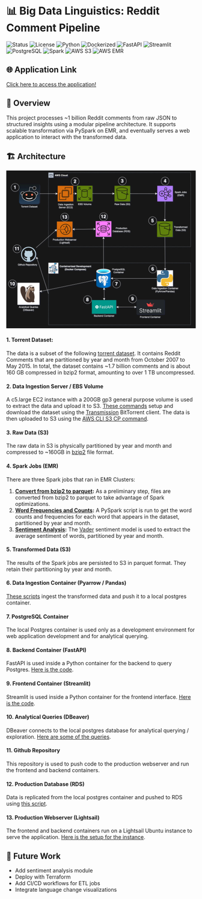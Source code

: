 # 📊 Big Data Linguistics: Reddit Comment Pipeline
![Status](https://img.shields.io/badge/Status-active-brightgreen)
![License](https://img.shields.io/badge/License-MIT-green)
![Python](https://img.shields.io/badge/Python-3.8-blue)
![Dockerized](https://img.shields.io/badge/Dockerized-yes-blue)
![FastAPI](https://img.shields.io/badge/Backend-FastAPI-009688?logo=fastapi&logoColor=white)
![Streamlit](https://img.shields.io/badge/Frontend-Streamlit-ff4b4b?logo=streamlit&logoColor=white)
![PostgreSQL](https://img.shields.io/badge/Database-PostgreSQL-336791?logo=postgresql&logoColor=white)
![Spark](https://img.shields.io/badge/Spark-3.3.0-orange)
![AWS S3](https://img.shields.io/badge/Storage-S3-yellow?logo=amazon-aws&logoColor=white)
![AWS EMR](https://img.shields.io/badge/Compute-EMR-blue?logo=amazon-aws&logoColor=white)


## 🌐 Application Link

[Click here to access the application!](http://54.234.10.122:8501)

## 📌 Overview
This project processes ~1 billion Reddit comments from raw JSON to structured insights using a modular pipeline architecture. It supports scalable transformation via PySpark on EMR, and eventually serves a web application to interact with the transformed data.

## 🏗️ Architecture
![architecture_diagram.png](https://github.com/lderr4/big-data-linguistics/blob/master/architecture_diagram.png)
#### 1. Torrent Dataset: 
The data is a subset of the following [torrent dataset](https://academictorrents.com/details/ba051999301b109eab37d16f027b3f49ade2de13). 
It contains Reddit Comments that are partitioned by year and month from October 2007 to May 2015. 
In total, the dataset contains ~1.7 billion comments and is about 160 GB compressed in bzip2 format, amounting to over 1 TB uncompressed.
#### 2. Data Ingestion Server / EBS Volume
A c5.large EC2 instance with a 200GB gp3 general purpose volume is used to extract the data and upload it to S3. 
[These commands](https://github.com/lderr4/big-data-linguistics/blob/master/scripts/extract_to_s3/download_script.sh)  setup and download the dataset using the [Transmission](https://transmissionbt.com/) BitTorrent client.
The data is then uploaded to S3 using the [AWS CLI S3 CP command](https://docs.aws.amazon.com/cli/latest/reference/s3/cp.html).
#### 3. Raw Data (S3)
The raw data in S3 is physically partitioned by year and month and compressed to ~160GB in [bzip2](https://en.wikipedia.org/wiki/Bzip2) file format.
#### 4. Spark Jobs (EMR)
There are three Spark jobs that ran in EMR Clusters:
1. **[Convert from bzip2 to parquet](https://github.com/lderr4/big-data-linguistics/tree/master/transform_emr_jobs/convert_to_parquet):** As a preliminary step, files are converted from bzip2 to parquet to take advantage of Spark optimizations.
2. **[Word Frequencies and Counts](https://github.com/lderr4/big-data-linguistics/tree/master/transform_emr_jobs/word_freqs):** A PySpark script is run to get the word counts and frequencies for each word that appears in the dataset, partitioned by year and month.
3. **[Sentiment Analysis](https://github.com/lderr4/big-data-linguistics/tree/master/transform_emr_jobs/sentiment-batch):** The [Vader](https://github.com/cjhutto/vaderSentiment) sentiment model is used to extract the average sentiment of words, partitioned by year and month.
#### 5. Transformed Data (S3)
The results of the Spark jobs are persisted to S3 in parquet format. They retain their partitioning by year and month.
#### 6. Data Ingestion Container (Pyarrow / Pandas)
[These scripts](https://github.com/lderr4/big-data-linguistics/tree/master/load_to_postgres) ingest the transformed data and push it to a local postgres container.
#### 7. PostgreSQL Container
The local Postgres container is used only as a development environment for web application development and for analytical querying.
#### 8. Backend Container (FastAPI)
FastAPI is used inside a Python container for the backend to query Postgres. [Here is the code](https://github.com/lderr4/big-data-linguistics/tree/master/web_app/backend).
#### 9. Frontend Container (Streamlit)
Streamlit is used inside a Python container for the frontend interface. [Here is the code](https://github.com/lderr4/big-data-linguistics/tree/master/web_app/frontend).
#### 10. Analytical Queries (DBeaver)
DBeaver connects to the local postgres database for analytical querying / exploration. [Here are some of the queries](https://github.com/lderr4/big-data-linguistics/tree/master/postgres). 
#### 11. Github Repository
This repository is used to push code to the production webserver and run the frontend and backend containers.
#### 12. Production Database (RDS)
Data is replicated from the local postgres container and pushed to RDS using [this script](https://github.com/lderr4/big-data-linguistics/blob/master/scripts/upload_to_rds.sh).
#### 13. Production Webserver (Lightsail)
The frontend and backend containers run on a Lightsail Ubuntu instance to serve the application. [Here is the setup for the instance](https://github.com/lderr4/big-data-linguistics/blob/master/scripts/webserver_setup.sh).

## 🚧 Future Work
- Add sentiment analysis module
- Deploy with Terraform
- Add CI/CD workflows for ETL jobs
- Integrate language change visualizations
